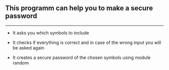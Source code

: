 <h2>This programm can help you to make a secure password</h2>

---
* It asks you which symbols to include

* It checks if everything is correct and in case of the wrong input you will be asked again

* It creates a secure password of the chosen symbols using module random
